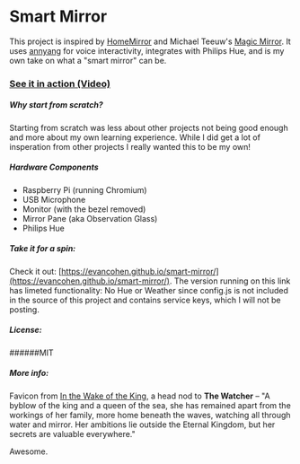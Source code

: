 # Smart Mirror
This project is inspired by [HomeMirror](https://github.com/HannahMitt/HomeMirror) and Michael Teeuw's [Magic Mirror](http://michaelteeuw.nl/tagged/magicmirror). It uses [annyang](https://github.com/TalAter/annyang) for voice interactivity, integrates with Philips Hue, and is my own take on what a "smart mirror" can be.

### [See it in action (Video)](https://www.youtube.com/watch?v=PDIbhV8Nvq8)

##### Why start from scratch?
Starting from scratch was less about other projects not being good enough and more about my own learning experience. While I did get a lot of insperation from other projects I really wanted this to be my own!

##### Hardware Components
- Raspberry Pi (running Chromium)
- USB Microphone
- Monitor (with the bezel removed)
- Mirror Pane (aka Observation Glass)
- Philips Hue

##### Take it for a spin:
Check it out: [https://evancohen.github.io/smart-mirror/](https://evancohen.github.io/smart-mirror/).
The version running on this link has limeted functionality: No Hue or Weather since config.js is not included in the source of this project and contains service keys, which I will not be posting.

##### License:
######MIT

##### More info:
Favicon from [In the Wake of the King](http://walkingmind.evilhat.com/2014/03/17/in-the-wake-of-the-king/), a head nod to **The Watcher** – "A byblow of the king and a queen of the sea, she has remained apart from the workings of her family, more home beneath the waves, watching all through water and mirror. Her ambitions lie outside the Eternal Kingdom, but her secrets are valuable everywhere."

Awesome.
